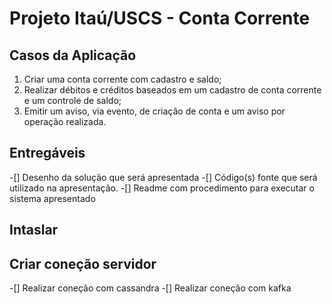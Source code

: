 # Projeto Itaú/USCS - Conta Corrente

## Casos da Aplicação
1)	Criar uma conta corrente com cadastro e saldo;
2)	Realizar débitos e créditos baseados em um cadastro de conta corrente e um controle de saldo;
3)	Emitir um aviso, via evento, de criação de conta e um aviso por operação realizada.

## Entregáveis
-[] Desenho da solução que será apresentada
-[] Código(s) fonte que será utilizado na apresentação.
-[] Readme com procedimento para executar o sistema apresentado

## Intaslar

## Criar coneção servidor
-[] Realizar coneção com cassandra
-[] Realizar coneção com kafka

